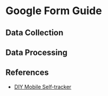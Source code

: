 # Google Form Guide

## Data Collection

## Data Processing

## References
* [DIY Mobile Self-tracker](https://quantifiedself.com/blog/diy-mobile-self-tracker/)